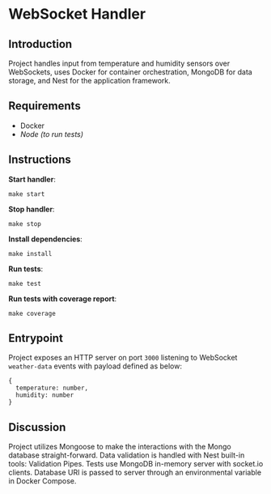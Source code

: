 # WebSocket Handler

## Introduction
Project handles input from temperature and humidity sensors over WebSockets, uses Docker for container orchestration, MongoDB for data storage, and Nest for the application framework.

## Requirements
- Docker
- *Node (to run tests)*

## Instructions

**Start handler**:

`make start`

**Stop handler**:

`make stop`

**Install dependencies**:

`make install`

**Run tests**:

`make test`

**Run tests with coverage report**:

`make coverage`

## Entrypoint
Project exposes an HTTP server on port `3000` listening to WebSocket `weather-data` events with payload defined as below:

```
{
  temperature: number,
  humidity: number
}
```

## Discussion
Project utilizes Mongoose to make the interactions with the Mongo database straight-forward.
Data validation is handled with Nest built-in tools: Validation Pipes.
Tests use MongoDB in-memory server with socket.io clients.
Database URI is passed to server through an environmental variable in Docker Compose.
